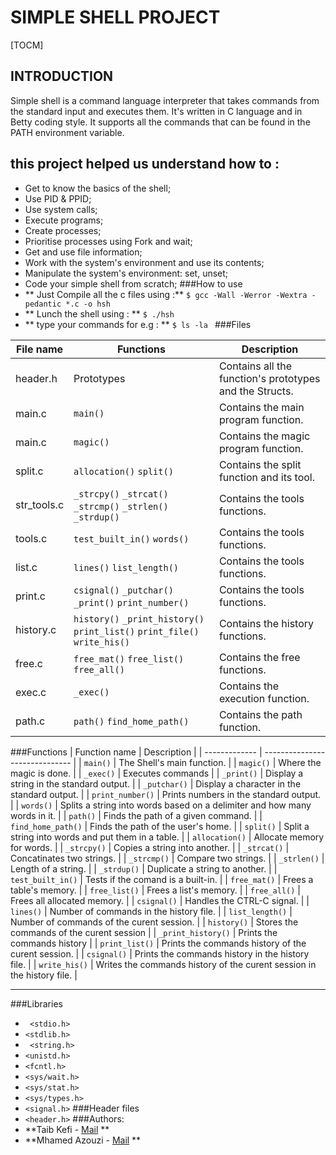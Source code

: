 # SIMPLE SHELL PROJECT
[TOCM]

## INTRODUCTION
Simple shell is a command language interpreter that takes commands from the standard input and executes them. It's written in C language and in Betty coding style. It supports all the commands that can be found in the PATH environment variable.


## this project helped us understand how to :
- Get to know the basics of the shell;
- Use PID & PPID;
- Use system calls;
-  Execute programs;
- Create processes;
- Prioritise processes using Fork and wait;
- Get and use file information;
- Work with the system's environment and use its contents;
- Manipulate the system's environment: set, unset;
- Code your simple shell from scratch;
###How to use
- ** Just Compile all the c files using :**
`$ gcc -Wall -Werror -Wextra -pedantic *.c -o hsh`
- ** Lunch the shell using : **
`$ ./hsh`
- ** type your commands for e.g : **
`$ ls -la `
###Files

| File name | Functions  | Description                  |
| ------- | ----------------- | ------------------------------- |
|header.h| Prototypes |  Contains all the function's prototypes and the Structs.   |
| main.c  | `main()` | Contains the main program function.       |
| main.c  | `magic()` | Contains the magic program function.       |
|  split.c | `allocation()` `split()` |  Contains the split function and its tool.   |
|  str_tools.c | `_strcpy()` `_strcat()` `_strcmp()` `_strlen()` `_strdup()` |  Contains the tools functions.   |
|  tools.c | `test_built_in()` `words()`   |  Contains the tools functions.   |
|  list.c | `lines()` `list_length()`  |  Contains the tools functions.   |
|  print.c | `csignal()` `_putchar()` `_print()` `print_number()`   |  Contains the tools functions.   |
| history.c | `history()` `_print_history()` `print_list()` `print_file()` `write_his()` | Contains the history functions.       |
| free.c | `free_mat()` `free_list()` `free_all()` |  Contains the free functions.   |
|  exec.c | `_exec()` |  Contains the execution function.   |
|  path.c | `path()` `find_home_path()`  | Contains the path function.       |


###Functions
| Function name | Description                    |
| ------------- | ------------------------------ |
| `main()`      | The Shell's main function.       |
| `magic()`   | Where the magic is done.    |
| `_exec()`   | Executes commands    |
| `_print()`      | Display a string in the standard output.       |
| `_putchar()`      | Display a character in the standard output.       |
| `print_number()`      | Prints numbers in the standard output.     |
| `words()`      | Splits a string into words based on a delimiter and how many words in it.       |
| `path()`      | Finds the path of a given command.       |
| `find_home_path()`      | Finds the path of the user's home.       |
| `split()`      | Split a string into words and put them in a table.       |
| `allocation()`      | Allocate memory for words.       |
| `_strcpy()`      | Copies a string into another.       |
| `_strcat()`      | Concatinates two strings.       |
| `_strcmp()`      | Compare two strings.       |
| `_strlen()`      | Length of a string.       |
| `_strdup()`     | Duplicate a string to another.       |
| `test_built_in()`      | Tests if the comand is a built-in.       |
| `free_mat()`      | Frees a table's memory.       |
| `free_list()`      | Frees a list's memory.       |
| `free_all()`      | Frees all allocated memory.       |
| `csignal()`   | Handles the CTRL-C signal.    |
| `lines()`   | Number of commands in the history file.    |
| `list_length()`   | Number of commands of the curent session.   |
| `history()`   | Stores the commands of the curent session    |
| `_print_history()`   | Prints the commands history    |
| `print_list()`   | Prints the commands history of the curent session.    |
| `csignal()`   | Prints the commands history in the history file.    |
| `write_his()`   | Writes the commands history of the curent session in the history file.    |


----
###Libraries
- ` <stdio.h>`
- `<stdlib.h>`
- ` <string.h>`
- `<unistd.h>`
- `<fcntl.h>`
- `<sys/wait.h>`
- `<sys/stat.h>`
- `<sys/types.h>`
- `<signal.h>`
###Header files
- `<header.h>`
###Authors:
- **Taib Kefi  - [Mail](mailto:taibkefi@yahoo.fr "Yahoo") **
- **Mhamed Azouzi - [Mail](mailto:azouzimhamed@gmail.com "Gmail") **
